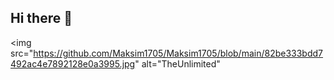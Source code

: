 ## Hi there 👋
<img src="https://github.com/Maksim1705/Maksim1705/blob/main/82be333bdd7492ac4e7892128e0a3995.jpg" alt="TheUnlimited"
